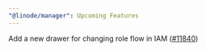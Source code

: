 ```yaml
---
"@linode/manager": Upcoming Features
---
```


Add a new drawer for changing role flow in IAM ([#11840](https://github.com/linode/manager/pull/11840))
